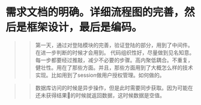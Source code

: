# 需求文档的明确。详细流程图的完善，然后是框架设计，最后是编码。
>> 第一天，通过对登陆模块的完善，验证登陆的部分，用到了中间件。在进一步判断的时候才会用到。
>> 代码组织性好，尽量做到见名知意。每一步都要经过推敲，减少不必要的步骤。高内聚低耦合。不重复，健壮性。用在了那些方面。并且，那些方面用到了大概怎么样的技术实现。比如用到了session做用户授权管理。如何做的。

>> 数据库访问的时候是异步操作，但是此时需要同步获取。因为可能在还未获得结果的时候就返回数据，这时候数据是空值。